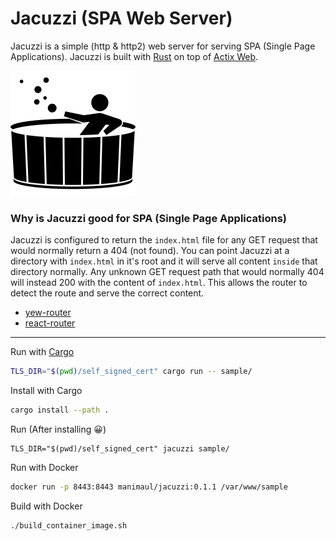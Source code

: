 # Jacuzzi (SPA Web Server)

Jacuzzi is a simple (http & http2) web server for serving SPA (Single Page Applications).
Jacuzzi is built with [Rust](https://www.rust-lang.org/) on top of [Actix Web](https://actix.rs/).

![Image of a jacuzzi](sample/images/tub.jpg)

### Why is Jacuzzi good for SPA (Single Page Applications)
Jacuzzi is configured to return the `index.html` file for any GET request that would normally return a 404 (not found). 
You can point Jacuzzi at a directory with `index.html` in it's root and it will serve all content `inside` that directory 
normally. Any unknown GET request path that would normally 404 will instead 200 with the content of `index.html`. 
This allows the router to detect the route and serve the correct content.

* [yew-router](https://github.com/yewstack/yew_router#how-it-works)
* [react-router](https://github.com/ReactTraining/react-router/blob/v3/docs/guides/Histories.md#configuring-your-server)

------

Run with [Cargo](https://doc.rust-lang.org/cargo/getting-started/installation.html)
```bash
TLS_DIR="$(pwd)/self_signed_cert" cargo run -- sample/
```

Install with Cargo
```bash
cargo install --path . 
```

Run (After installing 😀)
```
TLS_DIR="$(pwd)/self_signed_cert" jacuzzi sample/
```

Run with Docker
```bash
docker run -p 8443:8443 manimaul/jacuzzi:0.1.1 /var/www/sample 
```

Build with Docker
```bash
./build_container_image.sh
```
